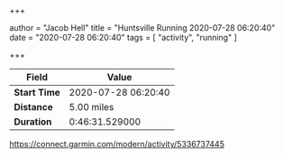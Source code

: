 +++

author = "Jacob Hell"
title = "Huntsville Running 2020-07-28 06:20:40"
date = "2020-07-28 06:20:40"
tags = [
    "activity", "running"
]

+++

<!--more-->

|Field  |Value  |
|--- | --- |
|**Start Time**|2020-07-28 06:20:40|
|**Distance**|5.00 miles|
|**Duration**|0:46:31.529000|

https://connect.garmin.com/modern/activity/5336737445